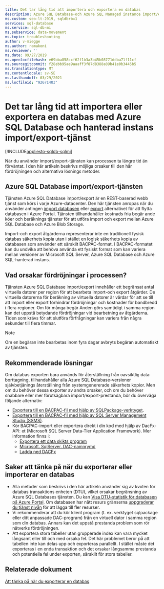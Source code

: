 ```yaml
---
title: Det tar lång tid att importera och exportera en databas
description: Azure SQL Database-och Azure SQL Managed instance import/export-tjänsten tar lång tid att importera eller exportera en databas
ms.custom: seo-lt-2019, sqldbrb=1
services: sql-database
ms.service: sql-db-mi
ms.subservice: data-movement
ms.topic: troubleshooting
author: v-miegge
ms.author: ramakoni
ms.reviewer: ''
ms.date: 09/27/2019
ms.openlocfilehash: e69bba858ccf62f1b3a3b45b08771ddba71f11cf
ms.sourcegitcommit: f28ebb95ae9aaaff3f87d8388a09b41e0b3445b5
ms.translationtype: MT
ms.contentlocale: sv-SE
ms.lasthandoff: 03/29/2021
ms.locfileid: "92671403"
---
```

# <a name="azure-sql-database-and-managed-instance-importexport-service-takes-a-long-time-to-import-or-export-a-database"></a>Det tar lång tid att importera eller exportera en databas med Azure SQL Database och hanterad instans import/export-tjänst

[!INCLUDE[appliesto-sqldb-sqlmi](../includes/appliesto-sqldb-sqlmi.md)]

När du använder import/export-tjänsten kan processen ta längre tid än förväntat. I den här artikeln beskrivs möjliga orsaker till den här fördröjningen och alternativa lösnings metoder.

## <a name="azure-sql-database-importexport-service"></a>Azure SQL Database import/export-tjänsten

Tjänsten Azure SQL Database import/export är en REST-baserad webb tjänst som körs i varje Azure-datacenter. Den här tjänsten anropas när du använder antingen [import databasen](database-import.md#using-azure-portal) eller [export](./database-import.md#using-azure-portal) alternativet för att flytta databasen i Azure Portal. Tjänsten tillhandahåller kostnads fria begär ande köer och beräknings tjänster för att utföra import och export mellan Azure SQL Database och Azure Blob Storage.

Import-och export åtgärderna representerar inte en traditionell fysisk databas säkerhets kopia utan i stället en logisk säkerhets kopia av databasen som använder ett särskilt BACPAC-format. I BACPAC-formatet kan du undvika att behöva använda ett fysiskt format som kan variera mellan versioner av Microsoft SQL Server, Azure SQL Database och Azure SQL-hanterad instans.

## <a name="what-causes-delays-in-the-process"></a>Vad orsakar fördröjningar i processen?

Tjänsten Azure SQL Database import/export innehåller ett begränsat antal virtuella datorer per region för att bearbeta import-och export åtgärder. De virtuella datorerna för beräkning av virtuella datorer är värdar för att se till att import eller export förhindrar fördröjningar och kostnader för bandbredd i flera regioner. Om för många begär Anden görs samtidigt i samma region kan det uppstå betydande fördröjningar vid bearbetning av åtgärderna. Tiden som krävs för att slutföra förfrågningar kan variera från några sekunder till flera timmar.

> [!NOTE]
> Om en begäran inte bearbetas inom fyra dagar avbryts begäran automatiskt av tjänsten.

## <a name="recommended-solutions"></a>Rekommenderade lösningar

Om databas exporten bara används för återställning från oavsiktlig data borttagning, tillhandahåller alla Azure SQL Database-versioner självbetjänings återställning från systemgenererade säkerhets kopior. Men om du behöver dessa exporter av andra orsaker, och om du behöver snabbare eller mer förutsägbara import/export-prestanda, bör du överväga följande alternativ:

* [Exportera till en BACPAC-fil med hjälp av SQLPackage-verktyget](./database-export.md#sqlpackage-utility).
* [Exportera till en BACPAC-fil med hjälp av SQL Server Management Studio (SSMS)](./database-export.md#sql-server-management-studio-ssms).
* Kör BACPAC-import eller exportera direkt i din kod med hjälp av DacFx-API: et (Microsoft SQL Server Data-Tier Application Framework). Mer information finns i:
  * [Exportera ett data skikts program](/sql/relational-databases/data-tier-applications/export-a-data-tier-application)
  * [Microsoft. SqlServer. DAC-namnrymd](/dotnet/api/microsoft.sqlserver.dac)
  * [Ladda ned DACFx](https://www.microsoft.com/download/details.aspx?id=55713)

## <a name="things-to-consider-when-you-export-or-import-a-database"></a>Saker att tänka på när du exporterar eller importerar en databas

* Alla metoder som beskrivs i den här artikeln använder sig av kvoten för databas transaktions enheten (DTU), vilket orsakar begränsning av Azure SQL Databases tjänsten. Du kan [Visa DTU-statistik för databasen på Azure Portal](./monitor-tune-overview.md#azure-sql-database-and-azure-sql-managed-instance-resource-monitoring). Om databasen har nått resurs gränserna [uppgraderar du tjänst nivån](./scale-resources.md) för att lägga till fler resurser.
* Vi rekommenderar att du kör klient program (t. ex. verktyget sqlpackage eller ditt anpassade DAC-program) från en virtuell dator i samma region som din databas. Annars kan det uppstå prestanda problem som rör nätverks fördröjningen.
* Att exportera stora tabeller utan grupperade index kan vara mycket långsamt eller till och med orsaka fel. Det här problemet beror på att tabellen inte kan delas upp och exporteras parallellt. I stället måste det exporteras i en enda transaktion och det orsakar långsamma prestanda och potentiella fel under exporten, särskilt för stora tabeller.


## <a name="related-documents"></a>Relaterade dokument

[Att tänka på när du exporterar en databas](./database-export.md#considerations)